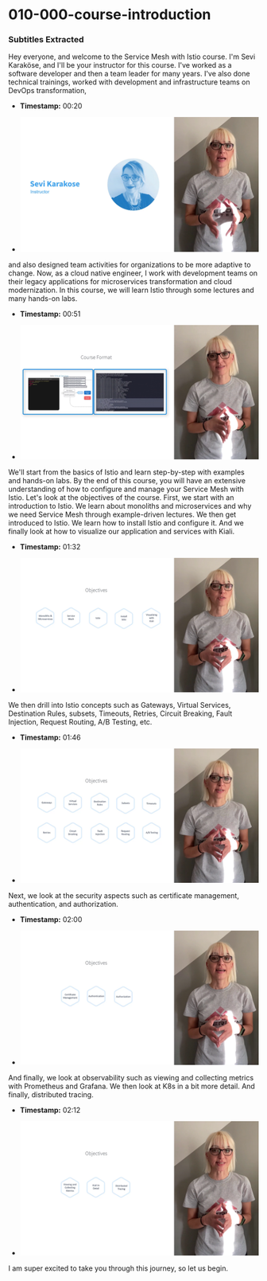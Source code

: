 # 010-000-course-introduction



### Subtitles Extracted
Hey everyone, and welcome to the Service Mesh with Istio course. I'm Sevi Karaköse, and I'll be your instructor for this course. I've worked as a software developer and then a team leader for many years. I've also done technical trainings, worked with development and infrastructure teams on DevOps transformation,

- **Timestamp:** 00:20

- ![Screenshot](00_20_412.png)


 and also designed team activities for organizations to be more adaptive to change. Now, as a cloud native engineer, I work with development teams on their legacy applications for microservices transformation and cloud modernization. In this course, we will learn Istio through some lectures and many hands-on labs.

- **Timestamp:** 00:51

- ![Screenshot](00_51_701.png)


 We'll start from the basics of Istio and learn step-by-step with examples and hands-on labs. By the end of this course, you will have an extensive understanding of how to configure and manage your Service Mesh with Istio. Let's look at the objectives of the course. First, we start with an introduction to Istio. We learn about monoliths and microservices and why we need Service Mesh through example-driven lectures. We then get introduced to Istio. We learn how to install Istio and configure it. And we finally look at how to visualize our application and services with Kiali.

- **Timestamp:** 01:32

- ![Screenshot](01_32_173.png)


 We then drill into Istio concepts such as Gateways, Virtual Services, Destination Rules, subsets, Timeouts, Retries, Circuit Breaking, Fault Injection, Request Routing, A/B Testing, etc.

- **Timestamp:** 01:46

- ![Screenshot](01_46_771.png)


 Next, we look at the security aspects such as certificate management, authentication, and authorization.

- **Timestamp:** 02:00

- ![Screenshot](02_00_674.png)


 And finally, we look at observability such as viewing and collecting metrics with Prometheus and Grafana. We then look at K8s in a bit more detail. And finally, distributed tracing.

- **Timestamp:** 02:12

- ![Screenshot](02_12_624.png)


 I am super excited to take you through this journey, so let us begin.
